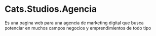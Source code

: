 # Cats.Studios.Agencia
Es una pagina web para una agencia de marketing digital que busca potenciar en muchos campos negocios y emprendimientos de todo tipo
